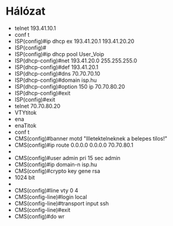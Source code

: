 # Hálózat
* telnet 193.41.10.1
* conf t
* ISP(config)#ip dhcp ex 193.41.20.1 193.41.20.20
* ISP(config)#
* ISP(config)#ip dhcp pool User_Voip
* ISP(dhcp-config)#net 193.41.20.0 255.255.255.0
* ISP(dhcp-config)#def 193.41.20.1
* ISP(dhcp-config)#dns 70.70.70.10
* ISP(dhcp-config)#domain isp.hu
* ISP(dhcp-config)#option 150 ip 70.70.80.20
* ISP(dhcp-config)#exit
* ISP(config)#exit
* telnet 70.70.80.20
* VTYtitok
* ena
* enaTitok
* conf t
* CMS(config)#banner motd "Illetektelneknek a belepes tilos!"
* CMS(config)#ip route 0.0.0.0 0.0.0.0 70.70.80.1
* 
* CMS(config)#user admin pri 15 sec admin
* CMS(config)#ip domain-n isp.hu
* CMS(config)#crypto key gene rsa 
* 1024 bit
* 
* CMS(config)#line vty 0 4
* CMS(config-line)#login local
* CMS(config-line)#transport input ssh
* CMS(config-line)#exit
* CMS(config)#do wr